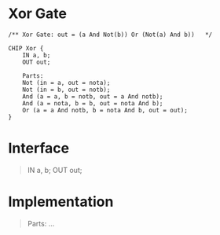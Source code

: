 # Xor Gate

```
/** Xor Gate: out = (a And Not(b)) Or (Not(a) And b))   */

CHIP Xor {
    IN a, b;
    OUT out;

    Parts:
    Not (in = a, out = nota);
    Not (in = b, out = notb);
    And (a = a, b = notb, out = a And notb);
    And (a = nota, b = b, out = nota And b);
    Or (a = a And notb, b = nota And b, out = out);
}
```

# Interface
> IN a, b;
> OUT out;

# Implementation
> Parts:
> ...
